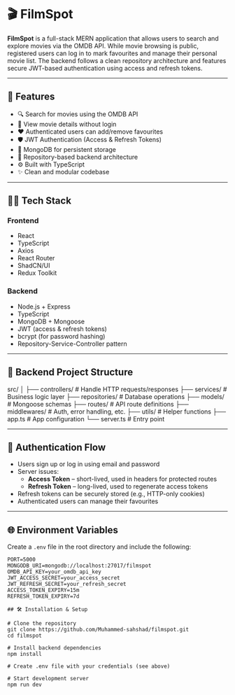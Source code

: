 # 🎬 FilmSpot

**FilmSpot** is a full-stack MERN application that allows users to search and explore movies via the OMDB API. While movie browsing is public, registered users can log in to mark favourites and manage their personal movie list. The backend follows a clean repository architecture and features secure JWT-based authentication using access and refresh tokens.

---

## 🚀 Features

- 🔍 Search for movies using the OMDB API
- 📃 View movie details without login
- ❤️ Authenticated users can add/remove favourites
- 🛡️ JWT Authentication (Access & Refresh Tokens)
- 💾 MongoDB for persistent storage
- 🧱 Repository-based backend architecture
- ⚙️ Built with TypeScript
- ✨ Clean and modular codebase

---

## 🧑‍💻 Tech Stack

### Frontend
- React
- TypeScript
- Axios
- React Router
- ShadCN/UI 
- Redux Toolkit 

### Backend
- Node.js + Express
- TypeScript
- MongoDB + Mongoose
- JWT (access & refresh tokens)
- bcrypt (for password hashing)
- Repository-Service-Controller pattern

---

## 📁 Backend Project Structure

src/
│
├── controllers/ # Handle HTTP requests/responses
├── services/ # Business logic layer
├── repositories/ # Database operations
├── models/ # Mongoose schemas
├── routes/ # API route definitions
├── middlewares/ # Auth, error handling, etc.
├── utils/ # Helper functions
├── app.ts # App configuration
└── server.ts # Entry point

---

## 🔐 Authentication Flow

- Users sign up or log in using email and password
- Server issues:
  - **Access Token** – short-lived, used in headers for protected routes
  - **Refresh Token** – long-lived, used to regenerate access tokens
- Refresh tokens can be securely stored (e.g., HTTP-only cookies)
- Authenticated users can manage their favourites

---

## 🌐 Environment Variables

Create a `.env` file in the root directory and include the following:

```env
PORT=5000
MONGODB_URI=mongodb://localhost:27017/filmspot
OMDB_API_KEY=your_omdb_api_key
JWT_ACCESS_SECRET=your_access_secret
JWT_REFRESH_SECRET=your_refresh_secret
ACCESS_TOKEN_EXPIRY=15m
REFRESH_TOKEN_EXPIRY=7d

## 🛠️ Installation & Setup

# Clone the repository
git clone https://github.com/Muhammed-sahshad/filmspot.git
cd filmspot

# Install backend dependencies
npm install

# Create .env file with your credentials (see above)

# Start development server
npm run dev

